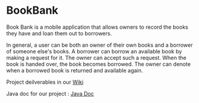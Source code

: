 # BookBank

Book Bank is a mobile application that allows owners to record the books they have and loan them out to borrowers.

In general, a user can be both an owner of their own books and a borrower of someone else's books.
A borrower can borrow an available book by making a request for it.
The owner can accept such a request.
When the book is handed over, the book becomes borrowed.
The owner can denote when a borrowed book is returned and available again.


Project deilverables in our [Wiki](https://github.com/CMPUT301F20T17/BookBank/wiki)

Java doc for our project : [Java Doc](https://cmput301f20t17.github.io/BookBank/Java_Doc/)

